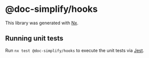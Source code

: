 # @doc-simplify/hooks

This library was generated with [Nx](https://nx.dev).

## Running unit tests

Run `nx test @doc-simplify/hooks` to execute the unit tests via [Jest](https://jestjs.io).
